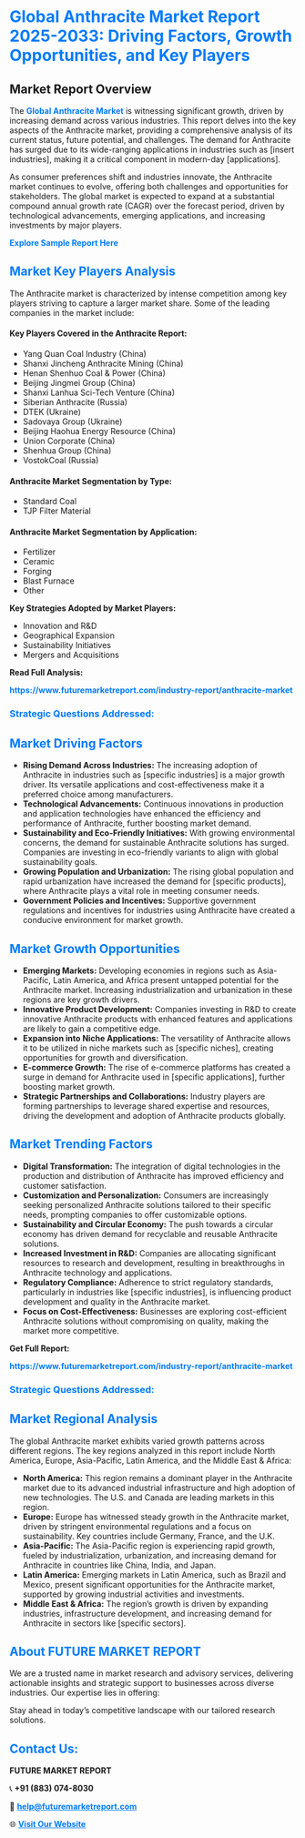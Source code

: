 <h1 style="color: #007BFF;">Global Anthracite Market Report 2025-2033: Driving Factors, Growth Opportunities, and Key Players</h1>

<section id="overview">
<h2>Market Report Overview</h2>
<p>The <a href="https://www.futuremarketreport.com/industry-report/anthracite-market" style="color: #007BFF; text-decoration: none;"><strong>Global Anthracite Market</strong></a> is witnessing significant growth, driven by increasing demand across various industries. This report delves into the key aspects of the Anthracite market, providing a comprehensive analysis of its current status, future potential, and challenges. The demand for Anthracite has surged due to its wide-ranging applications in industries such as [insert industries], making it a critical component in modern-day [applications].</p>
<p>As consumer preferences shift and industries innovate, the Anthracite market continues to evolve, offering both challenges and opportunities for stakeholders. The global market is expected to expand at a substantial compound annual growth rate (CAGR) over the forecast period, driven by technological advancements, emerging applications, and increasing investments by major players.</p>
</section>

<section id="overview">
<p><a href="https://www.futuremarketreport.com/request-sample/reportId=85602" style="color: #007BFF; text-decoration: none;"><strong>Explore Sample Report Here</strong></a></p>
</section>

<section id="key-players">
<h2 style="color: #007BFF;">Market Key Players Analysis</h2>
<p>The Anthracite market is characterized by intense competition among key players striving to capture a larger market share. Some of the leading companies in the market include:</p>
<h4>Key Players Covered in the Anthracite Report:</h4>
<ul><li>Yang Quan Coal Industry (China)</li><li>Shanxi Jincheng Anthracite Mining (China)</li><li>Henan Shenhuo Coal &amp; Power (China)</li><li>Beijing Jingmei Group (China)</li><li>Shanxi Lanhua Sci-Tech Venture (China)</li><li>Siberian Anthracite (Russia)</li><li>DTEK (Ukraine)</li><li>Sadovaya Group (Ukraine)</li><li>Beijing Haohua Energy Resource (China)</li><li>Union Corporate (China)</li><li>Shenhua Group (China)</li><li>VostokCoal (Russia)</li></ul>
<h4>Anthracite Market Segmentation by Type:</h4>
<ul><li>Standard Coal</li><li>TJP Filter Material</li></ul>

<h4>Anthracite Market Segmentation by Application:</h4>
<ul><li>Fertilizer</li><li>Ceramic</li><li>Forging</li><li>Blast Furnace</li><li>Other</li></ul>
<p><strong>Key Strategies Adopted by Market Players:</strong></p>
<ul>
<li>Innovation and R&D</li>
<li>Geographical Expansion</li>
<li>Sustainability Initiatives</li>
<li>Mergers and Acquisitions</li>
</ul>
</section>

<section>
<p><strong>Read Full Analysis: </strong></p><a href="https://www.futuremarketreport.com/industry-report/anthracite-market" style="color: #007BFF; text-decoration: none;"><strong>https://www.futuremarketreport.com/industry-report/anthracite-market</strong></a>
<h3 style="color: #007BFF;">Strategic Questions Addressed:</h3>
</section>

<section id="driving-factors">
<h2 style="color: #007BFF;">Market Driving Factors</h2>
<ul>
<li><strong>Rising Demand Across Industries:</strong> The increasing adoption of Anthracite in industries such as [specific industries] is a major growth driver. Its versatile applications and cost-effectiveness make it a preferred choice among manufacturers.</li>
<li><strong>Technological Advancements:</strong> Continuous innovations in production and application technologies have enhanced the efficiency and performance of Anthracite, further boosting market demand.</li>
<li><strong>Sustainability and Eco-Friendly Initiatives:</strong> With growing environmental concerns, the demand for sustainable Anthracite solutions has surged. Companies are investing in eco-friendly variants to align with global sustainability goals.</li>
<li><strong>Growing Population and Urbanization:</strong> The rising global population and rapid urbanization have increased the demand for [specific products], where Anthracite plays a vital role in meeting consumer needs.</li>
<li><strong>Government Policies and Incentives:</strong> Supportive government regulations and incentives for industries using Anthracite have created a conducive environment for market growth.</li>
</ul>
</section>

<section id="growth-opportunities">
<h2 style="color: #007BFF;">Market Growth Opportunities</h2>
<ul>
<li><strong>Emerging Markets:</strong> Developing economies in regions such as Asia-Pacific, Latin America, and Africa present untapped potential for the Anthracite market. Increasing industrialization and urbanization in these regions are key growth drivers.</li>
<li><strong>Innovative Product Development:</strong> Companies investing in R&D to create innovative Anthracite products with enhanced features and applications are likely to gain a competitive edge.</li>
<li><strong>Expansion into Niche Applications:</strong> The versatility of Anthracite allows it to be utilized in niche markets such as [specific niches], creating opportunities for growth and diversification.</li>
<li><strong>E-commerce Growth:</strong> The rise of e-commerce platforms has created a surge in demand for Anthracite used in [specific applications], further boosting market growth.</li>
<li><strong>Strategic Partnerships and Collaborations:</strong> Industry players are forming partnerships to leverage shared expertise and resources, driving the development and adoption of Anthracite products globally.</li>
</ul>
</section>

<section id="trending-factors">
<h2 style="color: #007BFF;">Market Trending Factors</h2>
<ul>
<li><strong>Digital Transformation:</strong> The integration of digital technologies in the production and distribution of Anthracite has improved efficiency and customer satisfaction.</li>
<li><strong>Customization and Personalization:</strong> Consumers are increasingly seeking personalized Anthracite solutions tailored to their specific needs, prompting companies to offer customizable options.</li>
<li><strong>Sustainability and Circular Economy:</strong> The push towards a circular economy has driven demand for recyclable and reusable Anthracite solutions.</li>
<li><strong>Increased Investment in R&D:</strong> Companies are allocating significant resources to research and development, resulting in breakthroughs in Anthracite technology and applications.</li>
<li><strong>Regulatory Compliance:</strong> Adherence to strict regulatory standards, particularly in industries like [specific industries], is influencing product development and quality in the Anthracite market.</li>
<li><strong>Focus on Cost-Effectiveness:</strong> Businesses are exploring cost-efficient Anthracite solutions without compromising on quality, making the market more competitive.</li>
</ul>
</section>

<section>
<p><strong>Get Full Report: </strong></p><a href="https://www.futuremarketreport.com/industry-report/anthracite-market" style="color: #007BFF; text-decoration: none;"><strong>https://www.futuremarketreport.com/industry-report/anthracite-market</strong></a>
<h3 style="color: #007BFF;">Strategic Questions Addressed:</h3>
</section>


<section id="regional-analysis">
<h2 style="color: #007BFF;">Market Regional Analysis</h2>
<p>The global Anthracite market exhibits varied growth patterns across different regions. The key regions analyzed in this report include North America, Europe, Asia-Pacific, Latin America, and the Middle East & Africa:</p>
<ul>
<li><strong>North America:</strong> This region remains a dominant player in the Anthracite market due to its advanced industrial infrastructure and high adoption of new technologies. The U.S. and Canada are leading markets in this region.</li>
<li><strong>Europe:</strong> Europe has witnessed steady growth in the Anthracite market, driven by stringent environmental regulations and a focus on sustainability. Key countries include Germany, France, and the U.K.</li>
<li><strong>Asia-Pacific:</strong> The Asia-Pacific region is experiencing rapid growth, fueled by industrialization, urbanization, and increasing demand for Anthracite in countries like China, India, and Japan.</li>
<li><strong>Latin America:</strong> Emerging markets in Latin America, such as Brazil and Mexico, present significant opportunities for the Anthracite market, supported by growing industrial activities and investments.</li>
<li><strong>Middle East & Africa:</strong> The region’s growth is driven by expanding industries, infrastructure development, and increasing demand for Anthracite in sectors like [specific sectors].</li>
</ul>
</section>

<footer>
<h2 style="color: #007BFF;">About FUTURE MARKET REPORT</h2>
<p>We are a trusted name in market research and advisory services, delivering actionable insights and strategic support to businesses across diverse industries. Our expertise lies in offering:</p>

<p>Stay ahead in today’s competitive landscape with our tailored research solutions.</p>

<h2 style="color: #007BFF;">Contact Us:</h2>
<p><strong>FUTURE MARKET REPORT</strong></p>
<p>📞 <strong>+91 (883) 074-8030</strong></p>
<p>📧 <strong><a href="mailto:help@futuremarketreport.com" style="color: #007BFF;">help@futuremarketreport.com</a></strong></p>
<p>🌐 <strong><a href="https://www.futuremarketreport.com/" style="color: #007BFF;">Visit Our Website</a></strong></p>
</footer>